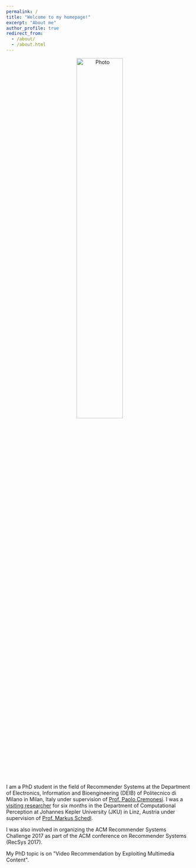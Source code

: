 ```yaml
---
permalink: /
title: "Welcome to my homepage!"
excerpt: "About me"
author_profile: true
redirect_from:
  - /about/
  - /about.html
---
```


<p align="center">
  <img src="https://raw.githubusercontent.com/yasdel/yasdel.github.io/master/images/deldjoo2.jpg" alt="Photo" style=" width: 50%;"/>
</p>

I am a PhD student in the field of Recommender Systems at the Department of Electronics, Information and Bioengineering (DEIB) of Politecnico di Milano in Milan, Italy under supervision of <a href="http://www.deib.polimi.it/eng/people/details/159156">Prof. Paolo Cremonesi</a>. I was a <a href="http://www.cp.jku.at/people/deldjoo/">visiting researcher</a> for six months in the Department of Computational Perception at Johannes Kepler University (JKU) in Linz, Austria under supervision of <a href="http://www.cp.jku.at/people/schedl/">Prof. Markus Schedl</a>.

I was also involved in organizing the ACM Recommender Systems Challenge 2017 as part of the ACM conference on Recommender Systems (RecSys 2017).

My PhD topic is on "Video Recommendation by Exploiting Multimedia Content".
